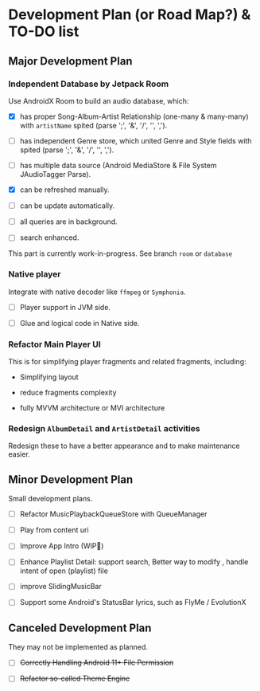 # **Development Plan (or Road Map?)** & **TO-DO list**


## Major Development Plan

### Independent Database by Jetpack Room

Use AndroidX Room to build an audio database, which:

- [x] has proper Song-Album-Artist Relationship (one-many & many-many) with `artistName` spited (parse ';', '&', '/', '\', ',').

- [ ] has independent Genre store, which united Genre and Style fields with spited (parse ';', '&', '/', '\', ',').

- [ ] has multiple data source (Android MediaStore & File System JAudioTagger Parse).

- [x] can be refreshed manually.

- [ ] can be update automatically.

- [ ] all queries are in background.

- [ ] search enhanced.


This part is currently work-in-progress. 
See branch `room` or `database`


### Native player

Integrate with native decoder like `ffmpeg` or `Symphonia`.

- [ ] Player support in JVM side.

- [ ] Glue and logical code in Native side.

### Refactor Main Player UI

This is for simplifying player fragments and related fragments, including:


- Simplifying layout

- reduce fragments complexity

- fully MVVM architecture or MVI architecture



### Redesign `AlbumDetail`  and `ArtistDetail` activities

Redesign these to have a better appearance and to make maintenance easier.



## Minor Development Plan

Small development plans.

- [ ] Refactor MusicPlaybackQueueStore with QueueManager

- [ ] Play from content uri

- [ ] Improve App Intro (WIP🚧)

- [ ] Enhance Playlist Detail: support search, Better way to
  modify , handle intent of open (playlist) file

- [ ] improve SlidingMusicBar

- [ ] Support some Android's StatusBar lyrics, such as FlyMe / EvolutionX


## Canceled Development Plan

They may not be implemented as planned.

- [ ] <del>Correctly Handling Android 11+ File Permission</del>

- [ ] <del>Refactor so-called Theme Engine</del>